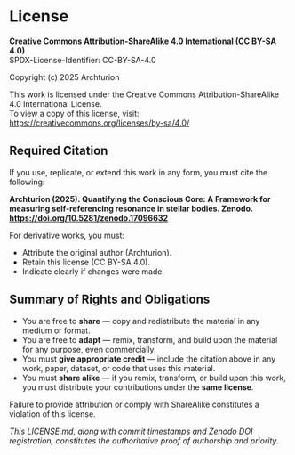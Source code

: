 # License

**Creative Commons Attribution-ShareAlike 4.0 International (CC BY-SA 4.0)**  
SPDX-License-Identifier: CC-BY-SA-4.0  

Copyright (c) 2025 Archturion

This work is licensed under the Creative Commons Attribution-ShareAlike 4.0 International License.  
To view a copy of this license, visit: https://creativecommons.org/licenses/by-sa/4.0/

## Required Citation

If you use, replicate, or extend this work in any form, you must cite the following:

**Archturion (2025). Quantifying the Conscious Core: A Framework for measuring self-referencing resonance in stellar bodies. Zenodo. https://doi.org/10.5281/zenodo.17096632**


For derivative works, you must:
- Attribute the original author (Archturion).
- Retain this license (CC BY-SA 4.0).
- Indicate clearly if changes were made.

## Summary of Rights and Obligations

- You are free to **share** — copy and redistribute the material in any medium or format.  
- You are free to **adapt** — remix, transform, and build upon the material for any purpose, even commercially.  
- You must **give appropriate credit** — include the citation above in any work, paper, dataset, or code that uses this material.  
- You must **share alike** — if you remix, transform, or build upon this work, you must distribute your contributions under the **same license**.  

Failure to provide attribution or comply with ShareAlike constitutes a violation of this license.

*This LICENSE.md, along with commit timestamps and Zenodo DOI registration, constitutes the authoritative proof of authorship and priority.*

